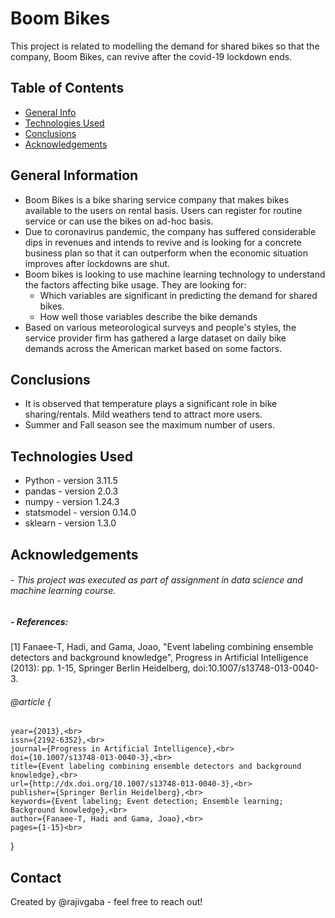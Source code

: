 # Boom Bikes
This project is related to modelling the demand for shared bikes so that the company, Boom Bikes, can revive after the covid-19 lockdown ends.

## Table of Contents
* [General Info](#general-information)
* [Technologies Used](#technologies-used)
* [Conclusions](#conclusions)
* [Acknowledgements](#acknowledgements)

<!-- You can include any other section that is pertinent to your problem -->

## General Information
- Boom Bikes is a bike sharing service company that makes bikes available to the users on rental basis. Users can register for routine service or can use the bikes on ad-hoc basis. 
- Due to coronavirus pandemic, the company has suffered considerable dips in revenues and intends to revive and is looking for a concrete business plan so that it can outperform when the economic situation improves after lockdowns are shut.
- Boom bikes is looking to use machine learning technology to understand the factors affecting bike usage. They are looking for:
  - Which variables are significant in predicting the demand for shared bikes.
  - How well those variables describe the bike demands
- Based on various meteorological surveys and people's styles, the service provider firm has gathered a large dataset on daily bike demands across the American market based on some factors.

<!-- You don't have to answer all the questions - just the ones relevant to your project. -->

## Conclusions
- It is observed that temperature plays a significant role in bike sharing/rentals. Mild weathers tend to attract more users.
- Summer and Fall season see the maximum number of users.

<!-- You don't have to answer all the questions - just the ones relevant to your project. -->

## Technologies Used
- Python - version 3.11.5
- pandas - version 2.0.3
- numpy - version 1.24.3
- statsmodel - version 0.14.0
- sklearn - version 1.3.0

<!-- As the libraries versions keep on changing, it is recommended to mention the version of library used in this project -->

## Acknowledgements
###### - This project was executed as part of assignment in data science and machine learning course.
##### - References:
  [1] Fanaee-T, Hadi, and Gama, Joao, "Event labeling combining ensemble detectors and background knowledge", Progress in Artificial Intelligence (2013): pp. 1-15, Springer Berlin Heidelberg, doi:10.1007/s13748-013-0040-3.

###### @article { <br>
	year={2013},<br>
	issn={2192-6352},<br>
	journal={Progress in Artificial Intelligence},<br>
	doi={10.1007/s13748-013-0040-3},<br>
	title={Event labeling combining ensemble detectors and background knowledge},<br>
	url={http://dx.doi.org/10.1007/s13748-013-0040-3},<br>
	publisher={Springer Berlin Heidelberg},<br>
	keywords={Event labeling; Event detection; Ensemble learning; Background knowledge},<br>
	author={Fanaee-T, Hadi and Gama, Joao},<br>
	pages={1-15}<br>
} <br>


## Contact
Created by @rajivgaba - feel free to reach out!

